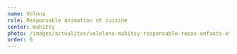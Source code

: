 ```yaml
---
name: Volona
role: Responsable animation et cuisine
center: mahitsy
photo: /images/actualites/vololona-mahitsy-responsable-repas-enfants-et-aide-diverse.jpg
order: 6
---
```


